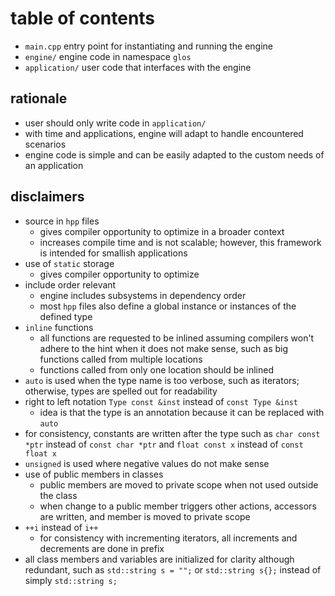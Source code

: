 # table of contents
* `main.cpp` entry point for instantiating and running the engine
* `engine/` engine code in namespace `glos`
* `application/` user code that interfaces with the engine

## rationale
* user should only write code in `application/`
* with time and applications, engine will adapt to handle encountered scenarios
* engine code is simple and can be easily adapted to the custom needs of an application

## disclaimers
* source in `hpp` files
  - gives compiler opportunity to optimize in a broader context
  - increases compile time and is not scalable; however, this framework is intended for smallish applications
* use of `static` storage
  - gives compiler opportunity to optimize
* include order relevant
  - engine includes subsystems in dependency order
  - most `hpp` files also define a global instance or instances of the defined type 
* `inline` functions
  - all functions are requested to be inlined assuming compilers won't adhere to the hint when it does not make sense, such as big functions called from multiple locations
  - functions called from only one location should be inlined
* `auto` is used when the type name is too verbose, such as iterators; otherwise, types are spelled out for readability
* right to left notation `Type const &inst` instead of `const Type &inst`
  - idea is that the type is an annotation because it can be replaced with `auto`
* for consistency, constants are written after the type such as `char const *ptr` instead of `const char *ptr` and `float const x` instead of `const float x`
* `unsigned` is used where negative values do not make sense
* use of public members in classes
  - public members are moved to private scope when not used outside the class
  - when change to a public member triggers other actions, accessors are written, and member is moved to private scope
* `++i` instead of `i++`
  - for consistency with incrementing iterators, all increments and decrements are done in prefix
* all class members and variables are initialized for clarity although redundant, such as `std::string s = "";` or `std::string s{};` instead of simply `std::string s;`
